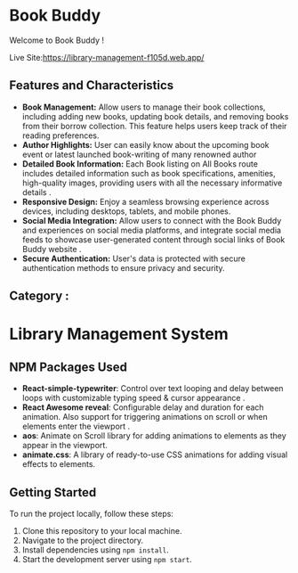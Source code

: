 # Book Buddy

Welcome to Book Buddy !

Live Site:https://library-management-f105d.web.app/

## Features and Characteristics
- **Book Management:** Allow users to manage their book collections, including adding new books, updating book details, and removing books from their borrow collection. This feature helps users keep track of their reading  preferences.
- **Author Highlights:** User can easily know about the upcoming book event or latest launched book-writing of many renowned author 
- **Detailed Book Information:** Each Book listing on All Books route includes detailed information such as book  specifications, amenities, high-quality images, providing users with all the necessary informative details .
- **Responsive Design:** Enjoy a seamless browsing experience across devices, including desktops, tablets, and mobile phones.
- **Social Media Integration:** Allow users to connect with the Book Buddy and experiences on social media platforms, and integrate social media feeds to showcase user-generated content through social links of Book Buddy website .
- **Secure Authentication:** User's data is protected with secure authentication methods to ensure privacy and security.

## Category :
# Library Management System


## NPM Packages Used
- **React-simple-typewriter**: Control over text looping and delay between loops with customizable typing speed & cursor appearance .
- **React Awesome reveal**:  Configurable delay and duration for each animation. Also support for triggering animations on scroll or when elements enter the viewport .
- **aos**: Animate on Scroll library for adding animations to elements as they appear in the viewport.
- **animate.css**: A library of ready-to-use CSS animations for adding visual effects to elements.


## Getting Started
To run the project locally, follow these steps:
1. Clone this repository to your local machine.
2. Navigate to the project directory.
3. Install dependencies using `npm install`.
4. Start the development server using `npm start`.

